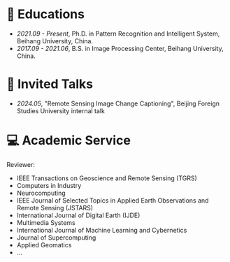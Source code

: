 # 📖 Educations
- *2021.09 - Present*, Ph.D. in Pattern Recognition and Intelligent System, Beihang University, China.
- *2017.09 - 2021.06*, B.S. in Image Processing Center, Beihang University, China.

# 💬 Invited Talks
- *2024.05*, "Remote Sensing Image Change Captioning", Beijing Foreign Studies University internal talk

# 💻 Academic Service
Reviewer:
- IEEE Transactions on Geoscience and Remote Sensing (TGRS)
- Computers in Industry
- Neurocomputing
- IEEE Journal of Selected Topics in Applied Earth Observations and Remote Sensing (JSTARS)
- International Journal of Digital Earth (IJDE)
- Multimedia Systems
- International Journal of Machine Learning and Cybernetics
- Journal of Supercomputing
- Applied Geomatics
- ...


